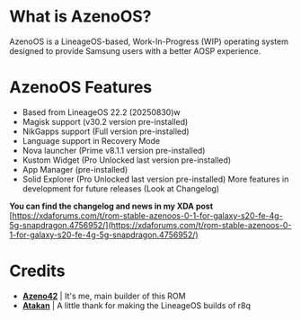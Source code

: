 # What is AzenoOS?
AzenoOS is a LineageOS-based, Work-In-Progress (WIP) operating system designed to provide Samsung users with a better AOSP experience.

# AzenoOS Features
- Based from LineageOS 22.2 (20250830)w
- Magisk support (v30.2 version pre-installed)
- NikGapps support (Full version pre-installed)
- Language support in Recovery Mode
- Nova launcher (Prime v8.1.1 version pre-installed)
- Kustom Widget (Pro Unlocked last version pre-installed)
- App Manager (pre-installed)
- Solid Explorer (Pro Unlocked last version pre-installed)
More features in development for future releases (Look at Changelog)

**You can find the changelog and news in my XDA post**
[https://xdaforums.com/t/rom-stable-azenoos-0-1-for-galaxy-s20-fe-4g-5g-snapdragon.4756952/](https://xdaforums.com/t/rom-stable-azenoos-0-1-for-galaxy-s20-fe-4g-5g-snapdragon.4756952/)

# Credits
- **[Azeno42](https://github.com/Azeno42)** | It's me, main builder of this ROM
- **[Atakan](https://github.com/ata-kaner)** | A little thank for making the LineageOS builds of r8q
